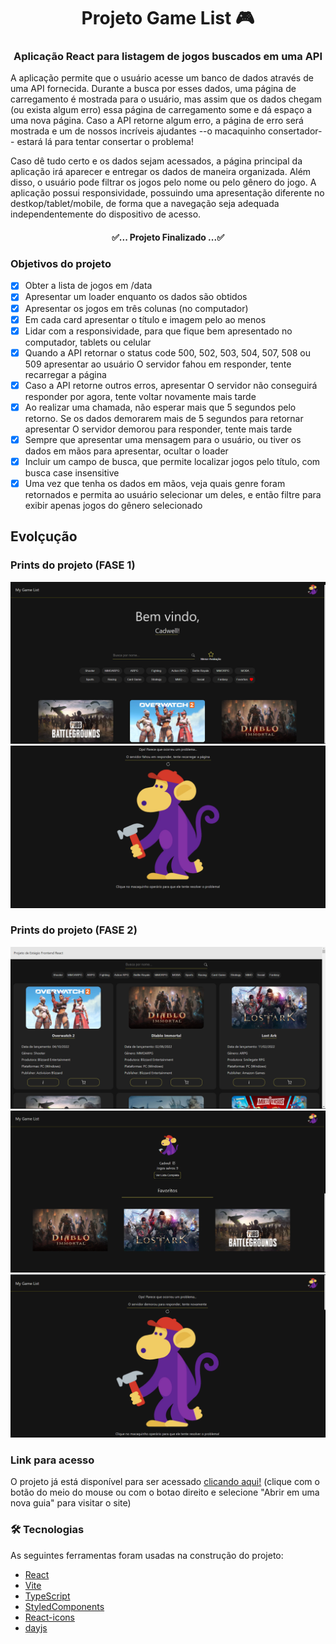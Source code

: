 <h1 align="center">Projeto Game List 🎮</h1>  

<h3 align="center"> Aplicação React para listagem de jogos buscados em uma API </h3>

<p>A aplicação permite que o usuário acesse um banco de dados através de uma API fornecida. Durante a busca por esses dados, uma página de carregamento é mostrada para o usuário, mas assim que os dados chegam (ou exista algum erro) essa página de carregamento some e dá espaço a uma nova página. 
Caso a API retorne algum erro, a página de erro será mostrada e um de nossos incríveis ajudantes --o macaquinho consertador-- estará lá para tentar consertar o problema!</p>
<p>Caso dê tudo certo e os dados sejam acessados, a página principal da aplicação irá aparecer e entregar os dados de maneira organizada. Além disso, o usuário pode filtrar os jogos pelo nome ou pelo gênero do jogo.
A aplicação possui responsividade, possuindo uma apresentação diferente no destkop/tablet/mobile, de forma que a navegação seja adequada independentemente do dispositivo de acesso.</p>

<h4 align="center"> 
	✅... Projeto Finalizado ...✅
</h4>

### Objetivos do projeto
  
- [x] Obter a lista de jogos em /data
- [x] Apresentar um loader enquanto os dados são obtidos
- [x] Apresentar os jogos em três colunas (no computador)
- [x] Em cada card apresentar o título e imagem pelo ao menos
- [x] Lidar com a responsividade, para que fique bem apresentado no computador, tablets ou celular
- [x] Quando a API retornar o status code 500, 502, 503, 504, 507, 508 ou 509 apresentar ao usuário O servidor fahou em responder, tente recarregar a página
- [x] Caso a API retorne outros erros, apresentar O servidor não conseguirá responder por agora, tente voltar novamente mais tarde
- [x] Ao realizar uma chamada, não esperar mais que 5 segundos pelo retorno. Se os dados demorarem mais de 5 segundos para retornar apresentar O servidor demorou para responder, tente mais tarde
- [x] Sempre que apresentar uma mensagem para o usuário, ou tiver os dados em mãos para apresentar, ocultar o loader
- [x] Incluir um campo de busca, que permite localizar jogos pelo título, com busca case insensitive
- [x] Uma vez que tenha os dados em mãos, veja quais genre foram retornados e permita ao usuário selecionar um deles, e então filtre para exibir apenas jogos do gênero selecionado

## Evolçução

### Prints do projeto (FASE 1)

![Visão geral da home page](src/assets/prints/desktop-init.png)
![Visão geral da página de erro](src/assets/prints/before-error-page.png)

### Prints do projeto (FASE 2)
![Visão geral da home page](src/assets/prints/before-desktop-init.png)
![Profile](src/assets/prints/profile.png)
![Visão geral da página de erro](src/assets/prints/error-page.png)


### Link para acesso
<p>O projeto já está disponível para ser acessado <a href="https://game-list-challenge.vercel.app">clicando aqui!</a> (clique com o botão do meio do mouse ou com o botao direito e selecione "Abrir em uma nova guia" para visitar o site)</p>

### 🛠 Tecnologias

As seguintes ferramentas foram usadas na construção do projeto:

- [React](https://pt-br.reactjs.org/)
- [Vite](https://vitejs.dev/)
- [TypeScript](https://www.typescriptlang.org/)
- [StyledComponents](https://styled-components.com/)
- [React-icons](https://react-icons.github.io/react-icons/)
- [dayjs](https://day.js.org/)
